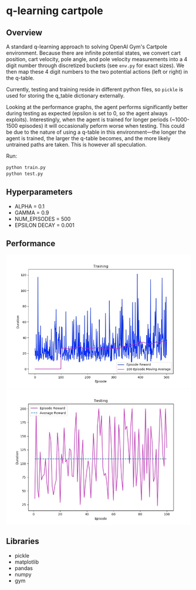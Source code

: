 # q-learning cartpole

## Overview
A standard q-learning approach to solving OpenAI Gym's Cartpole environment. Because there are infinite potential states, we convert cart position, cart velocity, pole angle, and pole velocity measurements into a 4 digit number through discretized buckets (see `env.py` for exact sizes). We then map these 4 digit numbers to the two potential actions (left or right) in the q-table.

Currently, testing and training reside in different python files, so `pickle` is used for storing the q_table dictionary externally.

Looking at the performance graphs, the agent performs significantly better during testing as expected (epsilon is set to 0, so the agent always exploits). Interestingly, when the agent is trained for longer periods (~1000-1500 episodes) it will occasionally peform worse when testing. This could be due to the nature of using a q-table in this environment—the longer the agent is trained, the larger the q-table becomes, and the more likely untrained paths are taken. This is however all speculation.

Run:
```bash
python train.py
python test.py
```

## Hyperparameters
- ALPHA = 0.1
- GAMMA = 0.9
- NUM_EPISODES = 500
- EPSILON DECAY = 0.001

## Performance
<img src="res/training-pic.jpg" alt="drawing" width="550"/>
<img src="res/testing-pic.jpg" alt="drawing" width="550"/>

## Libraries
- pickle
- matplotlib
- pandas
- numpy
- gym